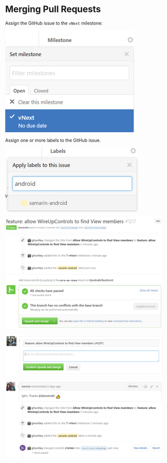 # Merging Pull Requests

Assign the GitHub issue to the `vNext` milestone:

![Assign the pull-request to the milestone](/en/images/contributing/assign-to-a-milestone.png)

Assign one or more labels to the GitHub issue. 

![](/en/images/contributing/apply-one-or-more-labels.png)

![Ren](/en/images/contributing/rename-the-title.png)

![](/en/images/contributing/ready-for-squash-and-merge.png)


![](/en/images/contributing/squash-and-reword-the-commits.png)

![](/en/images/contributing/contribution-merged.png)




